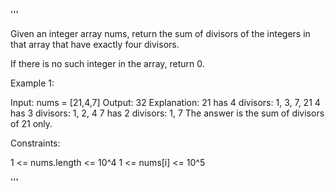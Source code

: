 '''

Given an integer array nums, return the sum of divisors of the integers in that array that have exactly four divisors.

If there is no such integer in the array, return 0.

 

Example 1:

Input: nums = [21,4,7]
Output: 32
Explanation:
21 has 4 divisors: 1, 3, 7, 21
4 has 3 divisors: 1, 2, 4
7 has 2 divisors: 1, 7
The answer is the sum of divisors of 21 only.
 

Constraints:

1 <= nums.length <= 10^4
1 <= nums[i] <= 10^5

'''